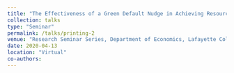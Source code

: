 ```yaml
---
title: "The Effectiveness of a Green Default Nudge in Achieving Resource Conservation"
collection: talks
type: "Seminar"
permalink: /talks/printing-2
venue: "Research Seminar Series, Department of Economics, Lafayette College"
date: 2020-04-13
location: "Virtual"
co-authors: 
---
```


